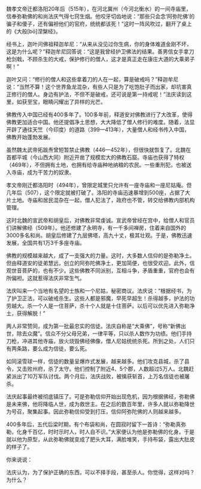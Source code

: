 



魏孝文帝迁都洛阳20年后（515年），在河北冀州（今河北衡水）的一间寺庙里，信奉弥勒佛的和尚法庆气得七窍生烟。他咬牙切齿地说：“那些只会念‘阿弥陀佛’的骗子和傻子，还有偏袒他们的官府，统统都该死！”这时一阵风吹过，翻开了桌上的《大般[bō]涅槃经》。

经书上，迦叶问佛祖释迦牟尼：“从来从没见过你生病，你的身体难道金刚不坏，这是为什么呢？”释迦牟尼回答说：“这是我曾经护卫佛法的结果。善男信女手拿刀枪剑戟，不顾杀生的大戒，保护修行的僧人，这才是真正走在康庄大道的大乘弟子啊！”

迦叶又问：“修行的僧人和这些拿着刀的人在一起，算是破戒吗？”释迦牟尼说：“当然不算！这个世界鱼龙混杂，有些人只是为了吃饱肚子而出家，却坑害真正修行的僧人。身边有护法，不但不是破戒，还可说是第一持戒呢！”法庆读到这里，如获至宝，眼睛闪耀出了异样的光芒。

佛教传入中国已经有400多年了。100多年前，释道安对佛教进行了大改革，使得佛教更加适合中国。他还提倡净土思想，大大降低了僧人修行的难度。随着，法显开辟了通往天竺（今印度）的道路（399—413年），大量僧人和经书传入中国，佛教开始蓬勃发展。

虽然魏太武帝拓跋焘曾短暂禁止佛教（446—452年），但很快就恢复了。北魏在首都平城（今山西大同）附近开凿了规模宏大的佛教石窟。寺庙也获得了特权（469年），不但拥有土地，也拥有给寺庙种地纳粮的农民。一些重刑犯，也被送入寺庙，成为干苦力的奴隶。

孝文帝刚迁都洛阳时（494年），曾限定城里只允许有一座寺庙和一座尼姑庵。但几年后（507），这个限定就被打破了。洛阳的寺庙迅速暴增到500座，占据了大片土地。寺庙和居民混杂在一起，僧人犯法了，政府也不管，转交给佛教内部机构管理。

这时北魏的宣武帝和胡皇后，对佛教非常虔诚。宣武帝曾经在宫中，给僧人和官员们讲解佛经（509年）。他还修建了永明寺，有一千多间禅房，住着来自国外的3000多名和尚。胡皇后修建了九层佛塔，高九十丈，极其壮观。于是，佛教迅速发展，全国共有1万3千多座寺庙。

佛教的规模越来越大，成了一支强大的力量。这时，大多数人信仰的是弥勒净土。但由释道安的徒弟慧远，创立的阿弥陀佛净土，更加简便，也很受欢迎。此外，信观世音菩萨的，也有不少。这些佛教不同派别，互相斗争，矛盾重重，官府也会有所偏袒。这就惹得法庆非常生气。

法庆叫来一个当地有名望的士族和一个尼姑，秘密商议。法庆说：“根据经书，为了护卫正法，可以破戒杀生。这些人都是邪魔，早死早超生！杀得越多，护法的功劳越大。杀一个人是一住菩萨，杀十个人就是十住菩萨。以后可以优先进入弥勒净土，获得解脱！”

两人非常赞同，成为第一批最忠实的信徒。法庆自称是“大乘佛”，号称“新佛出世，除去众魔”。信众不分父母兄弟，一律平等，只以杀人数作为功绩。他们手持刀枪，冲进其他寺庙，放火烧毁佛经佛像，僧人尼姑统统杀死。所到之处，人们只有两条路，要么成为信徒，要么死。

如同滚雪球一样，信徒的数量呈爆炸式发展，越来越多。他们攻克县城，杀了县令，又击败州府，杀了太守。他们控制了附近4、5个郡，人数超过5万人。北魏赶紧派出了10万军队讨伐。两个月后，法庆战败，被擒获斩首，上万名信徒也被屠杀。

法庆起事最终被彻底镇压了。可是弥勒信仰开始出现危机，因为根据佛经，弥勒佛是未来佛，他将降临人世，成为救世主。在之后的数百年里，许多人就以弥勒降世为号召，聚集起事。因此弥勒信仰受到打压，信仰阿弥陀佛的人则越来越多。

400多年后，五代后梁时期，有个布袋和尚，在圆寂时留下一首诗：“弥勒真弥勒，化身千百亿，时时示时人，时人自不识。”大家便认为他是弥勒佛的化身。于是就以他为原型，从此弥勒佛就变成了肥头大耳，满脸堆笑，手持布袋，露出大肚皮的样子了。



你来说说：

法庆认为，为了保护正确的东西，可以不择手段，甚至杀人。你觉得，这样对吗？为什么？